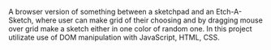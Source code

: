 A browser version of something between a sketchpad and an Etch-A-Sketch, where user can make grid of their choosing and by dragging mouse over grid make a sketch either in one color of random one.
In this project utilizate use of DOM manipulation with JavaScript, HTML, CSS.